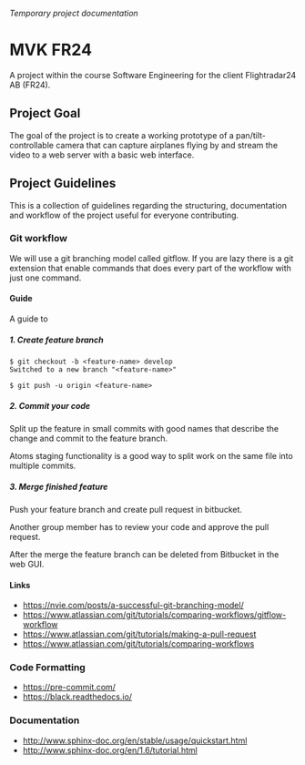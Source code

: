 *Temporary project documentation*

# MVK FR24 #
A project within the course Software Engineering for the client Flightradar24 AB (FR24).

## Project Goal ##
The goal of the project is to create a working prototype of a pan/tilt-controllable camera that can capture airplanes flying by and stream the video to a web server with a basic web interface.

## Project Guidelines ##
This is a collection of guidelines regarding the structuring, documentation and workflow of the project useful for everyone contributing.

### Git workflow ###
We will use a git branching model called gitflow.
If you are lazy there is a git extension that enable commands that does every part of the workflow with just one command.

#### Guide ####
A guide to

##### 1. Create feature branch #####
```
$ git checkout -b <feature-name> develop
Switched to a new branch "<feature-name>"

$ git push -u origin <feature-name>
```

##### 2. Commit your code #####
Split up the feature in small commits with good names that describe the change and commit to the feature branch.

Atoms staging functionality is a good way to split work on the same file into multiple commits.

##### 3. Merge finished feature #####
Push your feature branch and create pull request in bitbucket.

Another group member has to review your code and approve the pull request.

After the merge the feature branch can be deleted from Bitbucket in the web GUI.

#### Links ####
- https://nvie.com/posts/a-successful-git-branching-model/
- https://www.atlassian.com/git/tutorials/comparing-workflows/gitflow-workflow
- https://www.atlassian.com/git/tutorials/making-a-pull-request
- https://www.atlassian.com/git/tutorials/comparing-workflows

### Code Formatting ###
- https://pre-commit.com/
- https://black.readthedocs.io/

### Documentation ###
- http://www.sphinx-doc.org/en/stable/usage/quickstart.html
- http://www.sphinx-doc.org/en/1.6/tutorial.html
